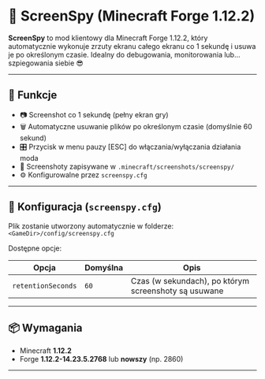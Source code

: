 # 📸 ScreenSpy (Minecraft Forge 1.12.2)

**ScreenSpy** to mod klientowy dla Minecraft Forge 1.12.2, który automatycznie wykonuje zrzuty ekranu całego ekranu co 1 sekundę i usuwa je po określonym czasie. Idealny do debugowania, monitorowania lub... szpiegowania siebie 😎

---

## 🧰 Funkcje

- 📷 Screenshot co 1 sekundę (pełny ekran gry)
- 🗑️ Automatyczne usuwanie plików po określonym czasie (domyślnie 60 sekund)
- 🎛️ Przycisk w menu pauzy [ESC] do włączania/wyłączania działania moda
- 📁 Screenshoty zapisywane w `.minecraft/screenshots/screenspy/`
- ⚙️ Konfigurowalne przez `screenspy.cfg`

---

## 🔧 Konfiguracja (`screenspy.cfg`)

Plik zostanie utworzony automatycznie w folderze:
`<GameDir>/config/screenspy.cfg`

Dostępne opcje:

| Opcja              | Domyślna | Opis                                        |
|-------------------|----------|---------------------------------------------|
| `retentionSeconds`| `60`     | Czas (w sekundach), po którym screenshoty są usuwane |

---

## 📦 Wymagania

- Minecraft **1.12.2**
- Forge **1.12.2-14.23.5.2768** lub **nowszy** (np. 2860)

---
